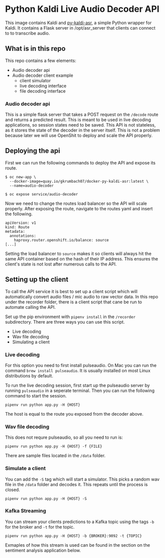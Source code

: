# Python Kaldi Live Audio Decoder API

This image contains Kaldi and
[py-kaldi-asr](https://github.com/gooofy/py-kaldi-asr), a simple Python
wrapper for Kaldi. It contains a Flask server in /opt/asr_server that clients
can connect to to transcribe audio.

## What is in this repo
This repo contains a few elements:
- Audio decoder api
- Audio decoder client example
    - client simulator
    - live decoding interface
    - file decoding interface

### Audio decoder api
This is a simple flask server that takes a POST request on the `/decode` route and returns a predicted result. This is meant to be used in
live decoding applications, so session states need to be saved. This API is not stateless, as it stores the state of the decoder in the server itself.
This is not a problem because later we will use OpenShit to deploy and scale the API properly.

## Deploying the api
First we can run the following commands to deploy the API and expose its route.
```
$ oc new-app \
  --docker-image=quay.io/gkrumbach07/docker-py-kaldi-asr:latest \
  --name=audio-decoder

$ oc expose service/audio-decoder
```
Now we need to change the routes load balancer so the API will scale properly. After exposing the route,
navigate to the routes yaml and insert the following.
```
apiVersion: v1
kind: Route
metadata:
  annotations:
    haproxy.router.openshift.io/balance: source
[...]
```
Setting the load balancer to `source` makes it so clients will always hit the same API container based on the hash of their IP address. This ensures the client's state is not lost after numerous calls to the API.

## Setting up the client
To call the API service it is best to set up a client script which will automatically convert audio files / mic audio to raw vector data.
In this repo under the recorder folder, there is a client script that cane be run to automate calling the API.

Set up the pip environment with `pipenv install` in the `/recorder` subdirectory. There are three ways you can use this script.
- Live decoding
- Wav file decoding
- Simulating a client

### Live decoding
For this option you need to first install pulseaudio. On Mac you can run the command `brew install pulseaudio`.
It is usually installed on most Linux distributions by default.

To run the live decoding session, first start up the pulseaudio server by running `pulseaudio` in a seperate terminal.
Then you can run the following command to start the session.
```
pipenv run python app.py -H {HOST}
```
The host is equal to the route you exposed from the decoder above.

### Wav file decoding
This does not requre pulseaudio, so all you need to run is:
```
pipenv run python app.py -H {HOST} -f {FILE}
```
There are sample files located in the `/data` folder.

### Simulate a client
You can add the `-S` tag which will start a simulator. This picks a random wav file in the `/data` folder and decodes it. This repeats until the process is closed.
```
pipenv run python app.py -H {HOST} -S
```
### Kafka Streaming
You can stream your clients predictions to a Kafka topic using the tags `-b` for the broker and `-t` for the topic. 
```
pipenv run python app.py -H {HOST} -b {BROKER}:9092 -t {TOPIC}
```
Exmaples of how this stream is used can be found in the section on the sentiment analysis application below.
